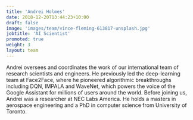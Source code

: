 ```yaml
---
title: 'Andrei Holmes'
date: 2018-12-20T13:44:23+10:00
draft: false
image: 'images/team/vince-fleming-613817-unsplash.jpg'
jobtitle: 'AI Scientist'
promoted: true
weight: 3
layout: team
---
```

Andrei oversees and coordinates the work of our international team of research scientists and engineers. He previously led the deep-learning team 
at Face2Face, where he pioneered algorithmic breakthroughs including DQN, IMPALA and WaveNet, which powers the voice of the Google Assistant 
for millions of users around the world. Before joining us, Andrei was a researcher at NEC Labs America. He holds a masters in aerospace engineering and 
a PhD in computer science from University of Toronto.
